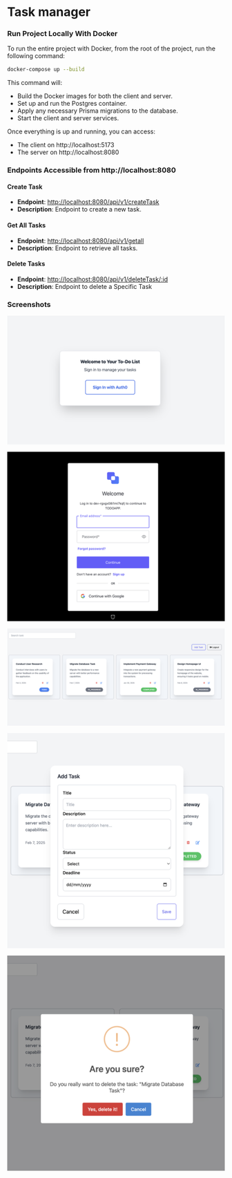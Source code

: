 # Task manager


### Run Project Locally With Docker

To run the entire project with Docker, from the root of the project, run the following command:

```bash
docker-compose up --build
``` 

This command will:

- Build the Docker images for both the client and server.
- Set up and run the Postgres container.
- Apply any necessary Prisma migrations to the database.
- Start the client and server services.

Once everything is up and running, you can access:
- The client on http://localhost:5173
- The server on http://localhost:8080

### Endpoints Accessible from http://localhost:8080

#### Create Task

- **Endpoint**: [http://localhost:8080/api/v1/createTask](http://localhost:8080/api/v1/createTask)
- **Description**: Endpoint to create a new task.

#### Get All Tasks

- **Endpoint**: [http://localhost:8080/api/v1/getall](http://localhost:8080/api/v1/getall)
- **Description**: Endpoint to retrieve all tasks.

#### Delete Tasks

- **Endpoint**: [http://localhost:8080/api/v1/deleteTask/:id](http://localhost:8080/api/v1/deleteTask/:id)
- **Description**: Endpoint to delete  a Specific Task

### Screenshots

![Login](./images/Login.png)

![Auth](./images/Auth0.png)

![List](./images/List.png)

![Add](./images/Add.png)

![Delete](./images/Delete.png)
